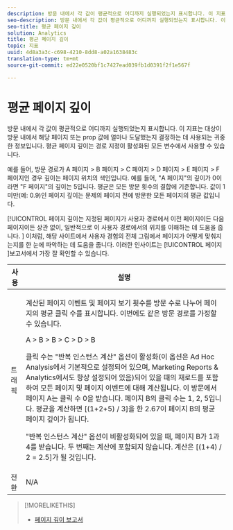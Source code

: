 ```yaml
---
description: 방문 내에서 각 값이 평균적으로 어디까지 실행되었는지 표시합니다. 이 지표는 대상이 방문 내에서 해당 페이지 또는 prop 값에 얼마나 도달했는지 결정하는 데 사용되는 귀중한 정보입니다. 평균 페이지 깊이는 경로 지정이 활성화된 모든 변수에서 사용할 수 있습니다.
seo-description: 방문 내에서 각 값이 평균적으로 어디까지 실행되었는지 표시합니다. 이 지표는 대상이 방문 내에서 해당 페이지 또는 prop 값에 얼마나 도달했는지 결정하는 데 사용되는 귀중한 정보입니다. 평균 페이지 깊이는 경로 지정이 활성화된 모든 변수에서 사용할 수 있습니다.
seo-title: 평균 페이지 깊이
solution: Analytics
title: 평균 페이지 깊이
topic: 지표
uuid: 4d8a3a3c-c698-4210-8dd8-a02a1638483c
translation-type: tm+mt
source-git-commit: ed22e0520bf1c7427ead039fb1d0391f2f1e567f

---
```



# 평균 페이지 깊이

방문 내에서 각 값이 평균적으로 어디까지 실행되었는지 표시합니다. 이 지표는 대상이 방문 내에서 해당 페이지 또는 prop 값에 얼마나 도달했는지 결정하는 데 사용되는 귀중한 정보입니다. 평균 페이지 깊이는 경로 지정이 활성화된 모든 변수에서 사용할 수 있습니다.

예를 들어, 방문 경로가 A 페이지 &gt; B 페이지 &gt; C 페이지 &gt; D 페이지 &gt; E 페이지 &gt; F 페이지인 경우 깊이는 페이지 위치의 색인입니다. 예를 들어, "A 페이지"의 깊이가 0이라면 "F 페이지"의 깊이는 5입니다. 평균은 모든 방문 횟수의 결합에 기준합니다. 값이 1 미만(예: 0.9)인 페이지 깊이는 문제의 페이지 전에 방문한 모든 페이지의 평균 값입니다.

[!UICONTROL 페이지 깊이는 지정된 페이지가 사용자 경로에서 이전 페이지이든 다음 페이지이든 상관 없이, 일반적으로 이 사용자 경로에서의 위치를 이해하는 데 도움을 줍니다. ] 이처럼, 해당 사이트에서 사용자 경험의 전체 그림에서 페이지가 어떻게 맞춰지는지를 한 눈에 파악하는 데 도움을 줍니다. 이러한 인사이트는 [!UICONTROL 페이지 ]보고서에서 가장 잘 확인할 수 있습니다.

<table id="table_E92B185A487C40E28C70EA30EDF73A40"> 
 <thead> 
  <tr> 
   <th colname="col1" class="entry"> 사용 </th> 
   <th colname="col2" class="entry"> 설명 </th> 
  </tr> 
 </thead>
 <tbody> 
  <tr> 
   <td colname="col1"> 트래픽 </td> 
   <td colname="col2"> <p>계산된 페이지 이벤트 및 페이지 보기 횟수를 방문 수로 나누어 페이지의 평균 클릭 수를 표시합니다. 이번에도 같은 방문 경로를 가정할 수 있습니다.  </p> <p>A &gt; B &gt; B &gt; C &gt; D &gt; B </p> <p>클릭 수는 "반복 인스턴스 계산" 옵션이 활성화(이 옵션은 Ad Hoc Analysis에서 기본적으로 설정되어 있으며, Marketing Reports &amp; Analytics에서도 항상 설정되어 있음)되어 있을 때의 재로드를 포함하여 모든 페이지 및 페이지 이벤트에 대해 계산됩니다. 이 방문에서 페이지 A는 클릭 수 0을 받습니다. 페이지 B의 클릭 수는 1, 2, 5입니다. 평균을 계산하면 [(1+2+5) / 3]을 한 2.67이 페이지 B의 평균 페이지 깊이가 됩니다. </p> <p>"반복 인스턴스 계산" 옵션이 비활성화되어 있을 때, 페이지 B가 1과 4를 받습니다. 두 번째는 계산에 포함되지 않습니다. 계산은 [(1+4) / 2 = 2.5]가 될 것입니다. </p> </td> 
  </tr> 
  <tr> 
   <td colname="col1"> 전환 </td> 
   <td colname="col2"> N/A </td> 
  </tr> 
 </tbody> 
</table>

>[!MORELIKETHIS]
>
>* [페이지 깊이 보고서](/help/components/c-variables/dimensionslist/reports-page-depth.md)

